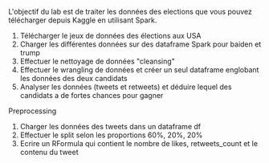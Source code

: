 L'objectif du lab est de traiter les données des elections
que vous pouvez télécharger depuis Kaggle en utilisant Spark.

1. Télécharger le jeux de données des élections aux USA
2. Charger les différentes données sur des dataframe Spark pour baiden et trump
3. Effectuer le nettoyage de données "cleansing"
4. Effectuer le wrangling de données et créer un seul dataframe englobant les données des deux candidats
5. Analyser les données (tweets et retweets) et déduire lequel des candidats a de fortes chances pour gagner
                            

Preprocessing

1. Charger les données des tweets dans un dataframe df
2. Effectuer le split selon les proportions 60%, 20%, 20%
3. Ecrire un RFormula qui contient le nombre de likes, retweets_count et le contenu du tweet

